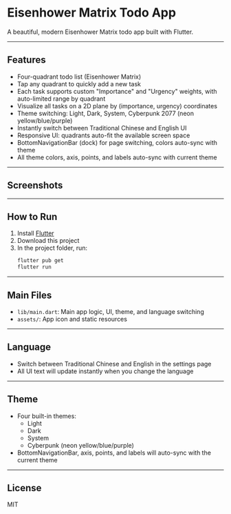 # Eisenhower Matrix Todo App

A beautiful, modern Eisenhower Matrix todo app built with Flutter.

---

## Features

- Four-quadrant todo list (Eisenhower Matrix)
- Tap any quadrant to quickly add a new task
- Each task supports custom "Importance" and "Urgency" weights, with auto-limited range by quadrant
- Visualize all tasks on a 2D plane by (importance, urgency) coordinates
- Theme switching: Light, Dark, System, Cyberpunk 2077 (neon yellow/blue/purple)
- Instantly switch between Traditional Chinese and English UI
- Responsive UI: quadrants auto-fit the available screen space
- BottomNavigationBar (dock) for page switching, colors auto-sync with theme
- All theme colors, axis, points, and labels auto-sync with current theme

---

## Screenshots



---

## How to Run

1. Install [Flutter](https://flutter.dev/docs/get-started/install)
2. Download this project
3. In the project folder, run:
   ```bash
   flutter pub get
   flutter run
   ```

---

## Main Files

- `lib/main.dart`: Main app logic, UI, theme, and language switching
- `assets/`: App icon and static resources

---

## Language

- Switch between Traditional Chinese and English in the settings page
- All UI text will update instantly when you change the language

---

## Theme

- Four built-in themes:
  - Light
  - Dark
  - System
  - Cyberpunk (neon yellow/blue/purple)
- BottomNavigationBar, axis, points, and labels will auto-sync with the current theme

---

## License

MIT

